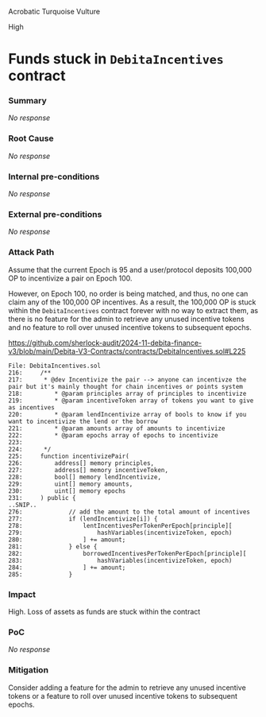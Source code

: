 Acrobatic Turquoise Vulture

High

# Funds stuck in  `DebitaIncentives` contract

### Summary

_No response_

### Root Cause

_No response_

### Internal pre-conditions

_No response_

### External pre-conditions

_No response_

### Attack Path

Assume that the current Epoch is 95 and a user/protocol deposits 100,000 OP to incentivize a pair on Epoch 100.

However, on Epoch 100, no order is being matched, and thus, no one can claim any of the 100,000 OP incentives. As a result, the 100,000 OP is stuck within the `DebitaIncentives` contract forever with no way to extract them, as there is no feature for the admin to retrieve any unused incentive tokens and no feature to roll over unused incentive tokens to subsequent epochs.

https://github.com/sherlock-audit/2024-11-debita-finance-v3/blob/main/Debita-V3-Contracts/contracts/DebitaIncentives.sol#L225

```solidity
File: DebitaIncentives.sol
216:     /**
217:      * @dev Incentivize the pair --> anyone can incentivze the pair but it's mainly thought for chain incentives or points system
218:         * @param principles array of principles to incentivize
219:         * @param incentiveToken array of tokens you want to give as incentives
220:         * @param lendIncentivize array of bools to know if you want to incentivize the lend or the borrow
221:         * @param amounts array of amounts to incentivize
222:         * @param epochs array of epochs to incentivize
223: 
224:      */
225:     function incentivizePair(
226:         address[] memory principles,
227:         address[] memory incentiveToken,
228:         bool[] memory lendIncentivize,
229:         uint[] memory amounts,
230:         uint[] memory epochs
231:     ) public {
..SNIP..
276:             // add the amount to the total amount of incentives
277:             if (lendIncentivize[i]) {
278:                 lentIncentivesPerTokenPerEpoch[principle][
279:                     hashVariables(incentivizeToken, epoch)
280:                 ] += amount;
281:             } else {
282:                 borrowedIncentivesPerTokenPerEpoch[principle][
283:                     hashVariables(incentivizeToken, epoch)
284:                 ] += amount;
285:             }
```

### Impact

High. Loss of assets as funds are stuck within the contract

### PoC

_No response_

### Mitigation

Consider adding a feature for the admin to retrieve any unused incentive tokens or a feature to roll over unused incentive tokens to subsequent epochs.